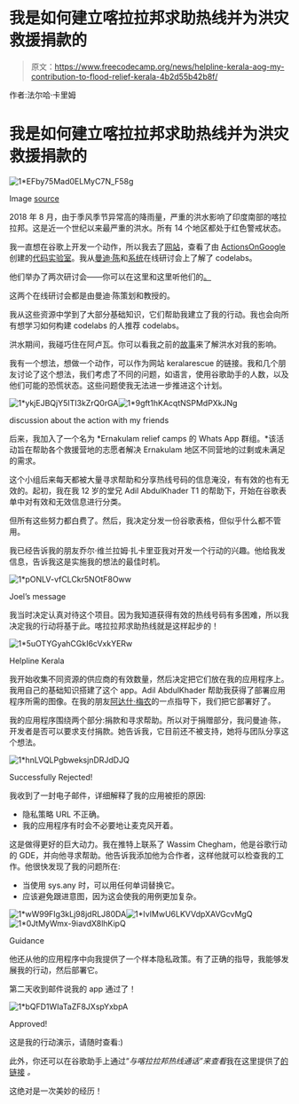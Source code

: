 # 我是如何建立喀拉拉邦求助热线并为洪灾救援捐款的

> 原文：<https://www.freecodecamp.org/news/helpline-kerala-aog-my-contribution-to-flood-relief-kerala-4b2d55b42b8f/>

作者:法尔哈·卡里姆

# 我是如何建立喀拉拉邦求助热线并为洪灾救援捐款的

![1*EFby75Mad0ELMyC7N_F58g](img/9340fddcf9824d06dceeca15bdaaa982.png)

Image [source](https://www.hindustantimes.com/india-news/kerala-received-164-more-rains-in-august-42-more-during-the-entire-monsoon-season-imd/story-id4oZjMh0kkwcoy4z1pdwO.html)

2018 年 8 月，由于季风季节异常高的降雨量，严重的洪水影响了印度南部的喀拉拉邦。这是近一个世纪以来最严重的洪水。所有 14 个地区都处于红色警戒状态。

我一直想在谷歌上开发一个动作，所以我去了[网站](https://developers.google.com/actions/)，查看了由 [ActionsOnGoogle](https://twitter.com/ActionsOnGoogle) 创建的[代码实验室](https://developers.google.com/actions/codelabs/)。我从[曼迪·陈](https://www.freecodecamp.org/news/helpline-kerala-aog-my-contribution-to-flood-relief-kerala-4b2d55b42b8f/undefined)和[系统](https://www.freecodecamp.org/news/helpline-kerala-aog-my-contribution-to-flood-relief-kerala-4b2d55b42b8f/undefined)在线研讨会上了解了 codelabs。

他们举办了两次研讨会——你可以在这里和这里听他们的[。](https://zoom.us/recording/play/S6_gDt2Dse56QZN0XzXmp3dXSSugukGodRzTwBQOCuWNwin7xBaWGEASGFO07kWA?continueMode=true)

这两个在线研讨会都是由曼迪·陈策划和教授的。

我从这些资源中学到了大部分基础知识，它们帮助我建立了我的行动。我也会向所有想学习如何构建 codelabs 的人推荐 codelabs。

洪水期间，我碰巧住在阿卢瓦。你可以看我之前的[故事](https://medium.com/@farhakareem/how-floods-in-kerala-affected-me-4d1b0e3a7b57)来了解洪水对我的影响。

我有一个想法，想做一个动作，可以作为网站 keralarescue 的链接。我和几个朋友讨论了这个想法，我们考虑了不同的问题，如语言，使用谷歌助手的人数，以及他们可能的恐慌状态。这些问题使我无法进一步推进这个计划。

![1*ykjEJBQjY5ITI3kZrQ0rGA](img/757a00bfada3acb41f7b858ee2bb8814.png)![1*9gft1hKAcqtNSPMdPXkJNg](img/fd8b48d855006caac2c668c1a18c7224.png)

discussion about the action with my friends

后来，我加入了一个名为 *Ernakulam relief camps 的 Whats App 群组。*该活动旨在帮助各个救援营地的志愿者解决 Ernakulam 地区不同营地的过剩或未满足的需求。

这个小组后来每天都被大量寻求帮助和分享热线号码的信息淹没，有有效的也有无效的。起初，我在我 12 岁的堂兄 Adil AbdulKhader T1 的帮助下，开始在谷歌表单中对有效和无效信息进行分类。

但所有这些努力都白费了。然后，我决定分发一份谷歌表格，但似乎什么都不管用。

我已经告诉我的朋友乔尔·维兰拉姆·扎卡里亚我对开发一个行动的兴趣。他给我发信息，告诉我这是实施我的想法的最佳时机。

![1*pONLV-vfCLCkr5NOtF8Oww](img/d81b6df9f0c2643f450c7b702d51983f.png)

Joel’s message

我当时决定认真对待这个项目。因为我知道获得有效的热线号码有多困难，所以我决定我的行动将基于此。喀拉拉邦求助热线就是这样起步的！

![1*5uOTYGyahCGkI6cVxkYERw](img/71f66d58f42d8b1dfa180b3ed9c782a0.png)

Helpline Kerala

我开始收集不同资源的供应商的有效数量，然后决定把它们放在我的应用程序上。我用自己的基础知识搭建了这个 app。Adil AbdulKhader 帮助我获得了部署应用程序所需的图像。在我的朋友[阿达什·梅农](https://www.freecodecamp.org/news/helpline-kerala-aog-my-contribution-to-flood-relief-kerala-4b2d55b42b8f/undefined)的一点指导下，我们把它部署好了。

我的应用程序围绕两个部分:捐款和寻求帮助。所以对于捐赠部分，我问曼迪·陈，开发者是否可以要求支付捐款。她告诉我，它目前还不被支持，她将与团队分享这个想法。

![1*hnLVQLPgbweksjnDRJdDJQ](img/9cb5f0da7fd27a71250a69c722045a19.png)

Successfully Rejected!

我收到了一封电子邮件，详细解释了我的应用被拒的原因:

*   隐私策略 URL 不正确。
*   我的应用程序有时会不必要地让麦克风开着。

这是做得更好的巨大动力。我在推特上联系了 Wassim Chegham，他是谷歌行动的 GDE，并向他寻求帮助。他告诉我添加他为合作者，这样他就可以检查我的工作。他很快发现了我的问题所在:

*   当使用 sys.any 时，可以用任何单词替换它。
*   应该避免跟进意图，因为这会使我的用例更加复杂。

![1*wW99FIg3kLj98jdRLJ80DA](img/fd24db21034c69c3059e2626066f3a34.png)![1*IvIMwU6LKVVdpXAVGcvMgQ](img/dc74a0f850576e899ab185c290549bdf.png)![1*0JtMyWmx-9iavdX8lhKipQ](img/5a641ab2f7e9d58de93e8132415ed86a.png)

Guidance

他还从他的应用程序中向我提供了一个样本隐私政策。有了正确的指导，我能够发展我的行动，然后部署它。

第二天收到邮件说我的 app 通过了！

![1*bQFD1WIaTaZF8JXspYxbpA](img/303da2077d1ce70a3f9e249df9920ada.png)

Approved!

这是我的行动演示，请随时查看:)

此外，你还可以在谷歌助手上通过“*与喀拉拉邦热线通话”来查看*我在这里提供了[的链接](https://assistant.google.com/services/a/uid/0000004adeb95783?hl=en) *。*

这绝对是一次美妙的经历！
